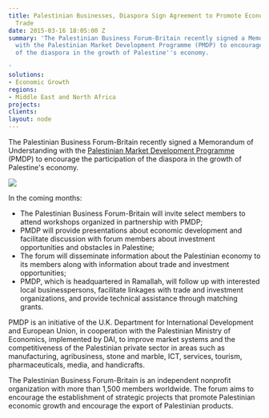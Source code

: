 ```yaml
---
title: Palestinian Businesses, Diaspora Sign Agreement to Promote Economic Growth,
  Trade
date: 2015-03-16 18:05:00 Z
summary: 'The Palestinian Business Forum-Britain recently signed a Memorandum of Understanding
  with the Palestinian Market Development Programme (PMDP) to encourage the participation
  of the diaspora in the growth of Palestine''s economy.

'
solutions:
- Economic Growth
regions:
- Middle East and North Africa
projects: 
clients: 
layout: node
---
```


The Palestinian Business Forum-Britain recently signed a Memorandum of Understanding with the [Palestinian Market Development Programme][1] (PMDP) to encourage the participation of the diaspora in the growth of Palestine's economy.

![][2]

In the coming months:

* The Palestinian Business Forum-Britain will invite select members to attend workshops organized in partnership with PMDP;
* PMDP will provide presentations about economic development and facilitate discussion with forum members about investment opportunities and obstacles in Palestine;
* The forum will disseminate information about the Palestinian economy to its members along with information about trade and investment opportunities;
* PMDP, which is headquartered in Ramallah, will follow up with interested local businesspersons, facilitate linkages with trade and investment organizations, and provide technical assistance through matching grants.

PMDP is an initiative of the U.K. Department for International Development and European Union, in cooperation with the Palestinian Ministry of Economics, implemented by DAI, to improve market systems and the competitiveness of the Palestinian private sector in areas such as manufacturing, agribusiness, stone and marble, ICT, services, tourism, pharmaceuticals, media, and handicrafts.

The Palestinian Business Forum-Britain is an independent nonprofit organization with more than 1,500 members worldwide. The forum aims to encourage the establishment of strategic projects that promote Palestinian economic growth and encourage the export of Palestinian products.

[1]: /our-work/projects/palestinian-market-development-programme-pmdp
[2]: /assets/images/news/DAI-News----PMDP.jpg
